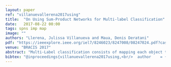 ```yaml
---
layout: paper
ref: "villanuevallerena2017using"
title:  "On Using Sum-Product Networks for Multi-label Classification"
date:   2017-08-22 00:00
tags: spns imp map
image: ""
authors: "Llerena, Julissa Villanueva and Maua, Denis Deratani"
pdf: "https://ieeexplore.ieee.org/iel7/8246023/8247008/08247024.pdf?casa_token=iOpTXXP6z1wAAAAA:dzMSYBNHZ_x6ln311pmj-SoEknq-y7UVfkcX4l6Ivc-WHA-xa4q1EtrFd3__hmYvZ8wUmsB5MgBf"
venue: "BRACIS 2017"
abstract: "Multi-Label classification consists of mapping each object to a set of relevant labels. A successful approach to constructing Multi-Label classifiers is to obtain a probabilistic model of the relation between object attributes and labels. This model can then be used to classify objects by computing the most probable configuration of label relevance variable conditioned on the attributes. Sum-Product Networks (SPN) are deep probabilistic models that have shown promising results in many tasks. As with many other probabilistic models, performing Most Probable Explanation (MPE) inference is NP-hard in SPNs. In this work we investigate the use of SPNs for Multi-Label classification. We compare different approaches for learning SPNs and computing MPE. We show that SPN-based Multi-Label Classifiers are competitive against state-of-the-art classifiers in a collection of real-world experiments."
bibtex: "@inproceedings{villanuevallerena2017using,<br/>  author    = {Llerena, Julissa Villanueva and Maua, Denis Deratani},<br/>  title     = {On Using Sum-Product Networks for Multi-label Classification},<br/>  booktitle = {{BRACIS}},<br/>  pages     = {25--30},<br/>  publisher = {{IEEE} Computer Society},<br/>  year      = {2017}<br/>}"
---
```


